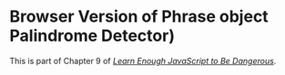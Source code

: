 # Browser Version of Phrase object Palindrome Detector)
This is part of Chapter 9 of 
[*Learn Enough JavaScript to Be Dangerous*](https://www.learnenough.com/javascript-tutorial).